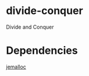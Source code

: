 # divide-conquer
Divide and Conquer

# Dependencies

[jemalloc](https://github.com/jemalloc/jemalloc)
